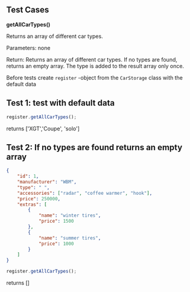 ## Test Cases

**getAllCarTypes()**

Returns an array of different car types.

Parameters: none

Return: Returns an array of different car types. If no types are found, returns an empty array. The type is added to the result array only once.

Before tests create `register` -object from the `CarStorage` class with the default data

## Test 1: test with default data

```js
register.getAllCarTypes();
```

returns ['XGT','Coupe', 'solo']

## Test 2: If no types are found returns an empty array

```json
{
	"id": 1,
	"manufacturer": "WBM",
	"type": " ",
	"accessories": ["radar", "coffee warmer", "hook"],
	"price": 250000,
	"extras": [
		{
			"name": "winter tires",
			"price": 1500
		},
		{
			"name": "summer tires",
			"price": 1000
		}
	]
}
```

```js
register.getAllCarTypes();
```

returns []
